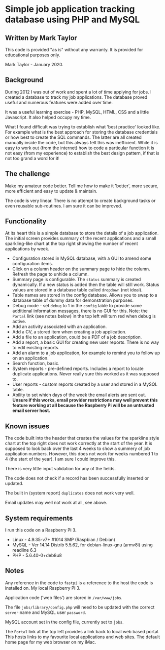 # Simple job application tracking database using PHP and MySQL
## Written by Mark Taylor

This code is provided "as is" without any warranty. It is provided for educational purposes only.

Mark Taylor - January 2020.

## Background
During 2012 I was out of work and spent a lot of time applying for jobs. I created a database to track my job applications. The database proved useful and numerous features were added over time.

It was a useful learning exercise - PHP, MySQL, HTML, CSS and a little Javascript.  It also helped occupy my time.

What I found difficult was trying to establish what 'best practice' looked like. For example what is the best approach for storing the database credentials or how best to create the SQL commands. The latter are all created manually inside the code, but this always felt this was inefficient. While it is easy to work out (from the internet) how to code a particular function it is not easy (from my experience) to establish the best design pattern, if that is not too grand a word for it!

## The challenge
Make my amateur code better. Tell me how to make it 'better', more secure, more efficient and easy to update & maintain.

The code is very linear. There is no attempt to create background tasks or even reusable sub-routines. I am sure it can be improved.

## Functionality

At its heart this is a simple database to store the details of a job application. The initial screen provides summary of the recent applications and a small sparkling-like chart at the top right showing the number of recent applications by week.

- Configuration stored in MySQL database, with a GUI to amend some configuration items.
- Click on a column header on the summary page to hide the column. Refresh the page to unhide a column.
- Summary page is configurable. The `status` summary is created dynamically. If a new status is added then the table will still work. Status values are stored in a database table called `dropdown` (not ideal).
- Table names are stored in the config database. Allows you to swap to a database table of dummy data for demonstration purposes.
- Debug mode - set `debug` to 1 in the `config` table to provide some additional information messages, there is no GUI for this. Note: the `Portal` link (see notes below) in the top left will turn red when debug is active.
- Add an activity associated with an application.
- Add a CV, a stored item when creating a job application.
- Add a file to an application, could be a PDF of a job description.
- Add a report, a basic GUI for creating new user reports. There is no way to edit existing reports.
- Add an alarm to a job application, for example to remind you to follow up on an application.
- Search function, basic.
- System reports - pre-defined reports. Includes a report to locate duplicate applications. Never really sure this worked as it was supposed to.
- User reports - custom reports created by a user and stored in a MySQL table.
- Ability to set which days of the week the email alerts are sent out. **Unsure if this works, email provider restrictions may well prevent this feature working at all because the Raspberry Pi will be an untrusted email server host.**

## Known issues
The code built into the header that creates the values for the sparkline style chart at the top right does not work correctly at the start of the year. It is supposed to look back over the last 4 weeks to show a summery of job application numbers. However, this does not work for weeks numbered 1 to 4 (the start of the year). I am sure I could improve this.

There is very little input validation for any of the fields.

The code does not check if a record has been successfully inserted or updated.

The built in (system report) `duplicates` does not work very well.

Email updates may well not work at all, see above.

## System requirements
I run this code on a Raspberry Pi 3.
- Linux - 4.9.35-v7+ #1014 SMP (Raspbian / Debian)
- MySQL - Ver 14.14 Distrib 5.5.62, for debian-linux-gnu (armv8l) using readline 6.3
- PHP - 5.6.40-0+deb8u8

## Notes
Any reference in the code to `fastpi` is a reference to the host the code is installed on. My local Raspberry Pi 3.

Application code ('web files') are stored in `/var/www/jobs`.

The file `jobs/library/config.php` will need to be updated with the correct `server` name and MySQL user `password`.

MySQL account set in the config file, currently set to `jobs`.

The `Portal` link at the top left provides a link back to local web based portal. This hosts links to my favourite local applications and web sites.  The default home page for my web browser on my iMac.